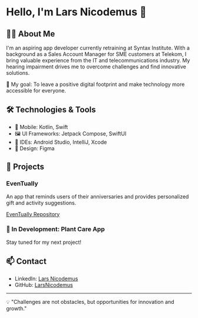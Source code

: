 # Hello, I'm Lars Nicodemus 👋

## 👨‍💻 About Me

I'm an aspiring app developer currently retraining at Syntax Institute. With a background as a Sales Account Manager for SME customers at Telekom, I bring valuable experience from the IT and telecommunications industry. My hearing impairment drives me to overcome challenges and find innovative solutions.

🎯 My goal: To leave a positive digital footprint and make technology more accessible for everyone.

## 🛠 Technologies & Tools

- 📱 Mobile: Kotlin, Swift
- 🖼 UI Frameworks: Jetpack Compose, SwiftUI
- 🔧 IDEs: Android Studio, IntelliJ, Xcode
- 🎨 Design: Figma

## 🚀 Projects

### EvenTually
An app that reminds users of their anniversaries and provides personalized gift and activity suggestions.

[EvenTually Repository](https://github.com/LarsNicodemus/EvenTually.git)


### 🌱 In Development: Plant Care App
Stay tuned for my next project!

## 📫 Contact

- LinkedIn: [Lars Nicodemus](https://www.linkedin.com/in/larsnicodemus/)
- GitHub: [LarsNicodemus](https://github.com/LarsNicodemus)

---

💡 "Challenges are not obstacles, but opportunities for innovation and growth."
